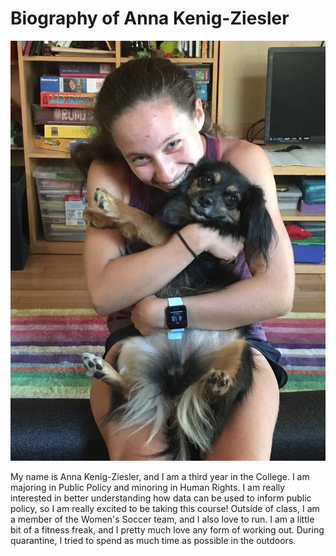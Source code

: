 # Biography of Anna Kenig-Ziesler 

![Image of Me](IMG_0909.jpeg)

My name is Anna Kenig-Ziesler, and I am a third year in the College. I am majoring in Public Policy and minoring in Human Rights. I am really interested in better understanding how data can be used to inform public policy, so I am really excited to be taking this course! Outside of class, I am a member of the Women's Soccer team, and I also love to run. I am a little bit of a fitness freak, and I pretty much love any form of working out. During quarantine, I tried to spend as much time as possible in the outdoors. 